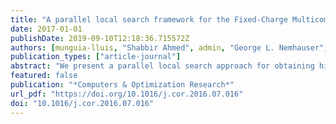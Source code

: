 ```yaml
---
title: "A parallel local search framework for the Fixed-Charge Multicommodity Network Flow problem"
date: 2017-01-01
publishDate: 2019-09-10T12:18:36.715572Z
authors: [munguia-lluis, "Shabbir Ahmed", admin, "George L. Nemhauser", "Vikas Goel", "Yufen Shao"]
publication_types: ["article-journal"]
abstract: "We present a parallel local search approach for obtaining high quality solutions to the Fixed Charge Multicommodity Network Flow problem (FCMNF). The approach proceeds by improving a given feasible solution by solving restricted instances of the problem where flows of certain commodities are fixed to those in the solution while the other commodities are locally optimized. We derive multiple independent local search neighborhoods from an arc-based mixed integer programming (MIP) formulation of the problem which are explored in parallel. Our scalable parallel implementation takes advantage of the hybrid memory architecture in modern platforms and the effectiveness of MIP solvers in solving small problems instances. Computational experiments on FCMNF instances from the literature demonstrate the competitiveness of our approach against state of the art MIP solvers and other heuristic methods."
featured: false
publication: "*Computers & Optimization Research*"
url_pdf: "https://doi.org/10.1016/j.cor.2016.07.016"
doi: "10.1016/j.cor.2016.07.016"
---
```


